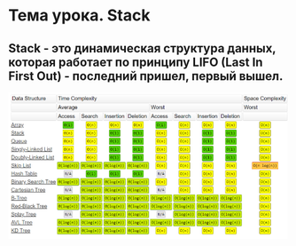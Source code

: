 # Тема урока. Stack 

## Stack - это динамическая структура данных, которая работает по принципу LIFO (Last In First Out) - последний пришел, первый вышел.


![Data Strctures Complexity](<Screenshot from 2023-06-22 09-25-24.png>)



